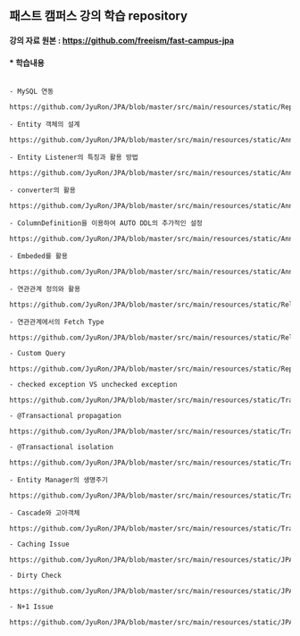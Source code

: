 ## 패스트 캠퍼스 강의 학습 repository


#### 강의 자료 원본 : https://github.com/freeism/fast-campus-jpa


#### * 학습내용
<pre><code>
- MySQL 연동
  https://github.com/JyuRon/JPA/blob/master/src/main/resources/static/Repository/JpaMysql.txt
  
- Entity 객체의 설계 
  https://github.com/JyuRon/JPA/blob/master/src/main/resources/static/Annotation/Entity.txt
 
- Entity Listener의 특징과 활용 방법
  https://github.com/JyuRon/JPA/blob/master/src/main/resources/static/Annotation/EntityListener.txt
 
- converter의 활용
  https://github.com/JyuRon/JPA/blob/master/src/main/resources/static/Annotation/Converter.txt
 
- ColumnDefinition을 이용하여 AUTO DDL의 추가적인 설정
  https://github.com/JyuRon/JPA/blob/master/src/main/resources/static/Annotation/ColumnDefinition.txt
 
- Embeded를 활용
  https://github.com/JyuRon/JPA/blob/master/src/main/resources/static/Annotation/Embeded.txt
 
- 연관관계 정의와 활용
  https://github.com/JyuRon/JPA/blob/master/src/main/resources/static/Relation/Relation.txt
 
- 연관관계에서의 Fetch Type
  https://github.com/JyuRon/JPA/blob/master/src/main/resources/static/Relation/Fetch%20Type.txt
  
- Custom Query
  https://github.com/JyuRon/JPA/blob/master/src/main/resources/static/Repository/CustomQuery.txt
 
- checked exception VS unchecked exception
  https://github.com/JyuRon/JPA/blob/master/src/main/resources/static/Transaction/Exception.txt
  
- @Transactional propagation
    https://github.com/JyuRon/JPA/blob/master/src/main/resources/static/Transaction/Propagation.txt
  
- @Transactional isolation
    https://github.com/JyuRon/JPA/blob/master/src/main/resources/static/Transaction/Isolation.txt
  
- Entity Manager의 생명주기
  https://github.com/JyuRon/JPA/blob/master/src/main/resources/static/Transaction/EntityManager.txt

- Cascade와 고아객체
  https://github.com/JyuRon/JPA/blob/master/src/main/resources/static/Transaction/Cascade.txt

- Caching Issue
  https://github.com/JyuRon/JPA/blob/master/src/main/resources/static/JPA%20Trouble%20Shooting/Caching%20Issue.txt

- Dirty Check
  https://github.com/JyuRon/JPA/blob/master/src/main/resources/static/JPA%20Trouble%20Shooting/Dirty%20Check.txt

- N+1 Issue
  https://github.com/JyuRon/JPA/blob/master/src/main/resources/static/JPA%20Trouble%20Shooting/N%2B1%20Issue.txt

  
</code></pre>
